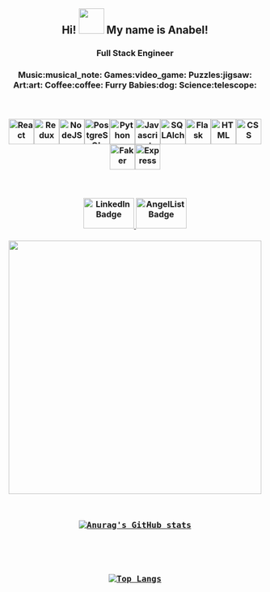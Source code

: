 <h2 align="center">
  Hi!
  <img src="https://media.giphy.com/media/hvRJCLFzcasrR4ia7z/giphy.gif" width="50"/>
  My name is Anabel!
</h2>
<h3 align="center">Full Stack Engineer</h3>
<h3 align="center">Music:musical_note:  Games:video_game:  Puzzles:jigsaw: Art:art: Coffee:coffee: Furry Babies:dog: Science:telescope:
<p align="center">
<br></br>
<img src="https://upload.wikimedia.org/wikipedia/commons/thumb/a/a7/React-icon.svg/2300px-React-icon.svg.png" alt="React" width="50"/><img src="https://miro.medium.com/max/312/1*SRL22ADht1NU4LXUeU4YVg.png" alt="Redux" width="50"/><img src="https://pngset.com/images/node-js-nodejs-number-symbol-text-recycling-symbol-transparent-png-1383018.png" alt="NodeJS" width="50"/><img src="https://user-images.githubusercontent.com/24623425/36042969-f87531d4-0d8a-11e8-9dee-e87ab8c6a9e3.png" alt="PostgreSQL" width="50"/><img src="https://upload.wikimedia.org/wikipedia/commons/thumb/0/0a/Python.svg/1200px-Python.svg.png" alt="Python" width="50"/><img src="https://cdn.iconscout.com/icon/free/png-256/javascript-2752148-2284965.png" alt="Javascript" width="50"/><img src="https://lms.techxyte.com/assets/technologies-logos/274/3.png" alt="SQLAlchemy" width="50"/><img src="https://sooftware.io/static/13c286ed78e56cb5a139e269d8eaea5f/fe339/flask.png" alt="Flask" width="50"/><img src="https://cdn-icons-png.flaticon.com/512/732/732212.png" alt="HTML" width="50"/><img src="https://cdn4.iconfinder.com/data/icons/iconsimple-programming/512/css-512.png" alt="CSS" width="50"/><img src="https://user-images.githubusercontent.com/88516795/164551206-85a53ec1-0da9-4432-9822-ce40c6a3f16e.png" alt="Faker" width="50"/><img src="https://res.cloudinary.com/practicaldev/image/fetch/s--rQS9VcWG--/c_imagga_scale,f_auto,fl_progressive,h_720,q_auto,w_1280/https://dev-to-uploads.s3.amazonaws.com/uploads/articles/zojuy79lo3fn3qdt7g6p.png" alt="Express" width="50"/>
<br><br>
  
</p>
  <p align="center">
  <br>
  <a href="https://www.linkedin.com/in/anabel-villalobos-5772ab196/">
    <img src="https://www.logo.wine/a/logo/LinkedIn/LinkedIn-Wordmark-White-Dark-Background-Logo.wine.svg" width="100" height="60" alt="LinkedIn Badge"/>
  </a> 
  <a href="https://angel.co/u/anabel-villalobos">
    <img src="http://simplycareer.com/wp-content/uploads/2016/08/angellist-425x215.png" width="100" height="60" alt="AngelList Badge"/>
  </a>
  <br><br>
  <img src="https://media3.giphy.com/media/f3CtEsJ72j86DIumaJ/giphy.gif?cid=ecf05e47j62pzhcm55yfbjm2tcnedbfbu9c63hk02dqdnk7i&rid=giphy.gif&ct=g" width="500">
</p>
</p>
<pre align="center">

[![Anurag's GitHub stats](https://github-readme-stats.vercel.app/api?username=annvilla1998&theme=radical)](https://github.com/anuraghazra/github-readme-stats)   
  
</pre>
<pre align="center">

[![Top Langs](https://github-readme-stats.vercel.app/api/top-langs/?username=annvilla1998&theme=radical)](https://github.com/anuraghazra/github-readme-stats) 
  
</pre>

